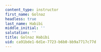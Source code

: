 ```yaml
---
content_type: instructor
first_name: Golnaz
headless: true
last_name: Habibi
middle_initial: ''
salutation: ''
title: Golnaz Habibi
uid: ca91bde1-6d1e-7723-b6b0-bb9a7717c77d
---
```

